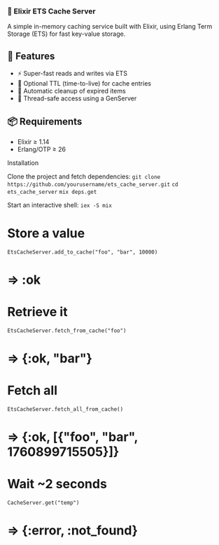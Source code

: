 
### 🧠 Elixir ETS Cache Server
A simple in-memory caching service built with Elixir, using Erlang Term Storage (ETS) for fast key-value storage.

## 🚀 Features
  - ⚡ Super-fast reads and writes via ETS
  - 🧩 Optional TTL (time-to-live) for cache entries
  - 🧼 Automatic cleanup of expired items
  - 🧵 Thread-safe access using a GenServer

## 📦 Requirements
  - Elixir ≥ 1.14
  - Erlang/OTP ≥ 26

  Installation

Clone the project and fetch dependencies:
  ``` git clone https://github.com/yourusername/ets_cache_server.git ```
  ``` cd ets_cache_server ```
  ``` mix deps.get ```

Start an interactive shell:
  ```iex -S mix```

# Store a value
  ``` EtsCacheServer.add_to_cache("foo", "bar", 10000) ```
# => :ok

# Retrieve it
  ``` EtsCacheServer.fetch_from_cache("foo") ```
# => {:ok, "bar"}

# Fetch all
  ```EtsCacheServer.fetch_all_from_cache() ```
# => {:ok, [{"foo", "bar", 1760899715505}]}

# Wait ~2 seconds
  ```CacheServer.get("temp")```
# => {:error, :not_found}